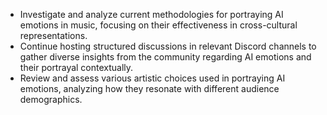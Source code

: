 - Investigate and analyze current methodologies for portraying AI emotions in music, focusing on their effectiveness in cross-cultural representations.
- Continue hosting structured discussions in relevant Discord channels to gather diverse insights from the community regarding AI emotions and their portrayal contextually.
- Review and assess various artistic choices used in portraying AI emotions, analyzing how they resonate with different audience demographics.